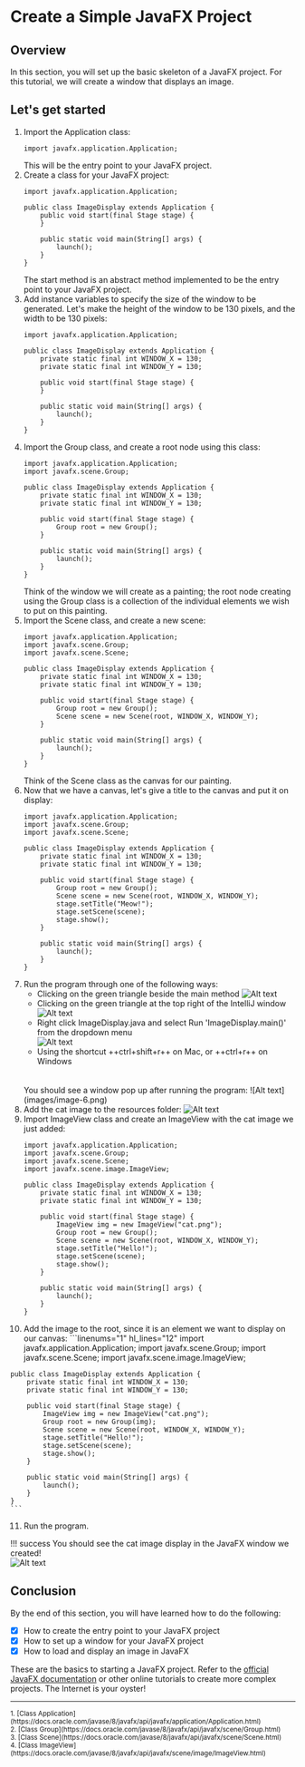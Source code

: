 # Create a Simple JavaFX Project

## Overview
In this section, you will set up the basic skeleton of a JavaFX project. For this tutorial, we will create a window that displays an image.

## Let's get started
1. Import the Application class:<br /> 
   ```linenums="1"
   import javafx.application.Application;
   ```
   This will be the entry point to your JavaFX project.
2. Create a class for your JavaFX project: <br /> 
    ```linenums="1" hl_lines="3-10"
    import javafx.application.Application;

    public class ImageDisplay extends Application {
        public void start(final Stage stage) {
        }

        public static void main(String[] args) {
            launch();
        }
    }
    ```
    The start method is an abstract method implemented to be the entry point to your JavaFX project.
3. Add instance variables to specify the size of the window to be generated. Let's make the height of the window to be 130 pixels, and the width to be 130 pixels:
    ```linenums="1" hl_lines="4-5"
    import javafx.application.Application;

    public class ImageDisplay extends Application {
        private static final int WINDOW_X = 130;
        private static final int WINDOW_Y = 130;

        public void start(final Stage stage) {
        }

        public static void main(String[] args) {
            launch();
        }
    }
    ```
4. Import the Group class, and create a root node using this class: 
    ```linenums="1" hl_lines="2 8-10"
    import javafx.application.Application;
    import javafx.scene.Group;
    
    public class ImageDisplay extends Application {
        private static final int WINDOW_X = 130;
        private static final int WINDOW_Y = 130;

        public void start(final Stage stage) {
            Group root = new Group();
        }

        public static void main(String[] args) {
            launch();
        }
    }
    ```
    Think of the window we will create as a painting; the root node creating using the Group class is a collection of the individual elements we wish to put on this painting.
5. Import the Scene class, and create a new scene:
    ```linenums="1" hl_lines="3 11"
    import javafx.application.Application;
    import javafx.scene.Group;
    import javafx.scene.Scene;
    
    public class ImageDisplay extends Application {
        private static final int WINDOW_X = 130;
        private static final int WINDOW_Y = 130;

        public void start(final Stage stage) {
            Group root = new Group();
            Scene scene = new Scene(root, WINDOW_X, WINDOW_Y);
        }

        public static void main(String[] args) {
            launch();
        }
    }
    ```
    Think of the Scene class as the canvas for our painting. 
6. Now that we have a canvas, let's give a title to the canvas and put it on display:
    ```linenums="1" hl_lines="12-14"
    import javafx.application.Application;
    import javafx.scene.Group;
    import javafx.scene.Scene;
    
    public class ImageDisplay extends Application {
        private static final int WINDOW_X = 130;
        private static final int WINDOW_Y = 130;

        public void start(final Stage stage) {
            Group root = new Group();
            Scene scene = new Scene(root, WINDOW_X, WINDOW_Y);
            stage.setTitle("Meow!");
            stage.setScene(scene);
            stage.show();
        }

        public static void main(String[] args) {
            launch();
        }
    }
    ```
7. Run the program through one of the following ways:
      * Clicking on the green triangle beside the main method
        ![Alt text](images/image.png)
      * Clicking on the green triangle at the top right of the IntelliJ window![Alt text](images/image-1.png)
      * Right click ImageDisplay.java and select Run 'ImageDisplay.main()' from the dropdown menu <br /> ![Alt text](images/image-2.png)
      * Using the shortcut ++ctrl+shift+r++ on Mac, or ++ctrl+r++ on Windows
    <br /> 
    <br /> 
    You should see a window pop up after running the program:
    ![Alt text](images/image-6.png)
8. Add the cat image to the resources folder:
   ![Alt text](images/image-4.png)
9. Import ImageView class and create an ImageView with the cat image we just added:
    ```linenums="1" hl_lines="4 11"
    import javafx.application.Application;
    import javafx.scene.Group;
    import javafx.scene.Scene;
    import javafx.scene.image.ImageView;
    
    public class ImageDisplay extends Application {
        private static final int WINDOW_X = 130;
        private static final int WINDOW_Y = 130;

        public void start(final Stage stage) {
            ImageView img = new ImageView("cat.png");
            Group root = new Group();
            Scene scene = new Scene(root, WINDOW_X, WINDOW_Y);
            stage.setTitle("Hello!");
            stage.setScene(scene);
            stage.show();
        }

        public static void main(String[] args) {
            launch();
        }
    }
    ```
10.  Add the image to the root, since it is an element we want to display on our canvas:
    ```linenums="1" hl_lines="12"
    import javafx.application.Application;
    import javafx.scene.Group;
    import javafx.scene.Scene;
    import javafx.scene.image.ImageView;
    
    public class ImageDisplay extends Application {
        private static final int WINDOW_X = 130;
        private static final int WINDOW_Y = 130;

        public void start(final Stage stage) {
            ImageView img = new ImageView("cat.png");
            Group root = new Group(img);
            Scene scene = new Scene(root, WINDOW_X, WINDOW_Y);
            stage.setTitle("Hello!");
            stage.setScene(scene);
            stage.show();
        }

        public static void main(String[] args) {
            launch();
        }
    }
    ```
11.  Run the program. <br /> 


!!! success
    You should see the cat image display in the JavaFX window we created!<br /> 
    ![Alt text](images/image-7.png)

## Conclusion
By the end of this section, you will have learned how to do the following:<br /> 

- [x] How to create the entry point to your JavaFX project
- [x] How to set up a window for your JavaFX project
- [x] How to load and display an image in JavaFX

These are the basics to starting a JavaFX project. Refer to the [official JavaFX documentation](https://docs.oracle.com/javase/8/javafx/api/toc.htm) or other online tutorials to create more complex projects. The Internet is your oyster!

---
<sub>
1. [Class Application](https://docs.oracle.com/javase/8/javafx/api/javafx/application/Application.html)<br /> 
2. [Class Group](https://docs.oracle.com/javase/8/javafx/api/javafx/scene/Group.html)<br /> 
3. [Class Scene](https://docs.oracle.com/javase/8/javafx/api/javafx/scene/Scene.html)<br /> 
4. [Class ImageView](https://docs.oracle.com/javase/8/javafx/api/javafx/scene/image/ImageView.html)
</sub>
